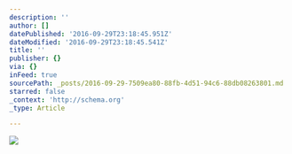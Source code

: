 ```yaml
---
description: ''
author: []
datePublished: '2016-09-29T23:18:45.951Z'
dateModified: '2016-09-29T23:18:45.541Z'
title: ''
publisher: {}
via: {}
inFeed: true
sourcePath: _posts/2016-09-29-7509ea80-88fb-4d51-94c6-88db08263801.md
starred: false
_context: 'http://schema.org'
_type: Article

---
```

![](https://the-grid-user-content.s3-us-west-2.amazonaws.com/cff9cec9-9984-4ac2-bac0-ddd734c27c3a.jpg)